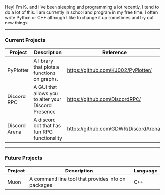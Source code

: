 Hey! I'm KJ and i've been sleeping and programming a lot recently, I tend to do a lot of this. I am currently in school and program in my free time. I often write Python or C++ although I like to change it up sometimes and try out new things.

----

### Current Projects

|Project|Description|Reference|
--- | --- | --- |
|PyPlotter|A library that plots a functions on graphs.|https://github.com/KJ002/PyPlotter/|
|Discord RPC|A GUI that allows you to alter your Discord Presence|https://github.com/DiscordRPC/| 
|Discord Arena|A discord bot that has fun RPG functionality|https://github.com/GDWR/DiscordArena/|

-----

### Future Projects

|Project|Description|Language|
--- | --- | --- |
Muon|A command line tool that provides info on packages|C++|
